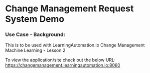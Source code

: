 # Change Management Request System Demo 

### Use Case - Background:<br>
This is to be used with LearningAutomation.io Change Management Machine Learning - Lesson 2


To view the application/site check out the below URL: <br/>
https://changemanagement.learningautomation.io:8080
